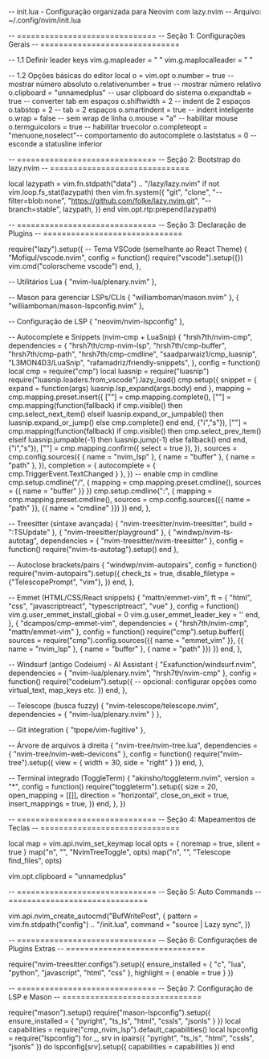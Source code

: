 -- init.lua - Configuração organizada para Neovim com lazy.nvim
-- Arquivo: ~/.config/nvim/init.lua

-- ==============================
-- Seção 1: Configurações Gerais
-- ==============================

-- 1.1 Definir leader keys
vim.g.mapleader = " "
vim.g.maplocalleader = " "

-- 1.2 Opções básicas do editor
local o = vim.opt
o.number = true                     -- mostrar número absoluto
o.relativenumber = true             -- mostrar número relativo
o.clipboard = "unnamedplus"       -- usar clipboard do sistema
o.expandtab = true                  -- converter tab em espaços
o.shiftwidth = 2                    -- indent de 2 espaços
o.tabstop = 2                       -- tab = 2 espaços
o.smartindent = true                -- indent inteligente
o.wrap = false                      -- sem wrap de linha
o.mouse = "a"                      -- habilitar mouse
o.termguicolors = true              -- habilitar truecolor
o.completeopt = "menuone,noselect"-- comportamento do autocomplete
o.laststatus = 0                    -- esconde a statusline inferior

-- ==============================
-- Seção 2: Bootstrap do lazy.nvim
-- ==============================

local lazypath = vim.fn.stdpath("data") .. "/lazy/lazy.nvim"
if not vim.loop.fs_stat(lazypath) then
  vim.fn.system({
    "git", "clone", "--filter=blob:none",
    "https://github.com/folke/lazy.nvim.git",
    "--branch=stable", lazypath,
  })
end
vim.opt.rtp:prepend(lazypath)

-- ==============================
-- Seção 3: Declaração de Plugins
-- ==============================

require("lazy").setup({
  -- Tema VSCode (semelhante ao React Theme)
  {
    "Mofiqul/vscode.nvim",
    config = function()
      require("vscode").setup({})
      vim.cmd("colorscheme vscode")
    end,
  },

  -- Utilitários Lua
  { "nvim-lua/plenary.nvim" },

  -- Mason para gerenciar LSPs/CLIs
  { "williamboman/mason.nvim" },
  { "williamboman/mason-lspconfig.nvim" },

  -- Configuração de LSP
  { "neovim/nvim-lspconfig" },

  -- Autocomplete e Snippets (nvim-cmp + LuaSnip)
  {
    "hrsh7th/nvim-cmp",
    dependencies = {
      "hrsh7th/cmp-nvim-lsp",
      "hrsh7th/cmp-buffer",
      "hrsh7th/cmp-path",
      "hrsh7th/cmp-cmdline",
      "saadparwaiz1/cmp_luasnip",
      "L3MON4D3/LuaSnip",
      "rafamadriz/friendly-snippets",
    },
    config = function()
      local cmp = require("cmp")
      local luasnip = require("luasnip")
      require("luasnip.loaders.from_vscode").lazy_load()
      cmp.setup({
        snippet = { expand = function(args) luasnip.lsp_expand(args.body) end },
        mapping = cmp.mapping.preset.insert({
          ["<C-Space>"] = cmp.mapping.complete(),
          ["<Tab>"] = cmp.mapping(function(fallback)
            if cmp.visible() then cmp.select_next_item()
            elseif luasnip.expand_or_jumpable() then luasnip.expand_or_jump()
            else cmp.complete() end
          end, {"i","s"}),
          ["<S-Tab>"] = cmp.mapping(function(fallback)
            if cmp.visible() then cmp.select_prev_item()
            elseif luasnip.jumpable(-1) then luasnip.jump(-1)
            else fallback() end
          end, {"i","s"}),
          ["<CR>"] = cmp.mapping.confirm({ select = true }),
        }),
        sources = cmp.config.sources({
          { name = "nvim_lsp" },
          { name = "buffer" },
          { name = "path" },
        }),
        completion = { autocomplete = { cmp.TriggerEvent.TextChanged } },
      })
      -- enable cmp in cmdline
      cmp.setup.cmdline("/", { mapping = cmp.mapping.preset.cmdline(), sources = {{ name = "buffer" }} })
      cmp.setup.cmdline(":", { mapping = cmp.mapping.preset.cmdline(), sources = cmp.config.sources({{ name = "path" }}, {{ name = "cmdline" }}) })
    end,
  },

  -- Treesitter (sintaxe avançada)
  { "nvim-treesitter/nvim-treesitter", build = ":TSUpdate" },
  { "nvim-treesitter/playground" },
  { "windwp/nvim-ts-autotag", dependencies = { "nvim-treesitter/nvim-treesitter" }, config = function()
      require("nvim-ts-autotag").setup()
    end
  },

  -- Autoclose brackets/pairs
  {
    "windwp/nvim-autopairs",
    config = function()
      require("nvim-autopairs").setup({
        check_ts = true,
        disable_filetype = {"TelescopePrompt", "vim"},
      })
    end,
  },

  -- Emmet (HTML/CSS/React snippets)
  {
    "mattn/emmet-vim",
    ft = { "html", "css", "javascriptreact", "typescriptreact", "vue" },
    config = function()
      vim.g.user_emmet_install_global = 0
      vim.g.user_emmet_leader_key = '<Tab>'
    end,
  },
  {
    "dcampos/cmp-emmet-vim",
    dependencies = { "hrsh7th/nvim-cmp", "mattn/emmet-vim" },
    config = function()
      require("cmp").setup.buffer({
        sources = require("cmp").config.sources({{ name = "emmet_vim" }}, {{ name = "nvim_lsp" }, { name = "buffer" }, { name = "path" }})
      })
    end,
  },

  -- Windsurf (antigo Codeium) - AI Assistant
  {
    "Exafunction/windsurf.nvim",
    dependencies = { "nvim-lua/plenary.nvim", "hrsh7th/nvim-cmp" },
    config = function()
      require("codeium").setup({
        -- opcional: configurar opções como virtual_text, map_keys etc.
      })
    end,
  },

  -- Telescope (busca fuzzy)
  { "nvim-telescope/telescope.nvim", dependencies = { "nvim-lua/plenary.nvim" } },

  -- Git integration
  { "tpope/vim-fugitive" },

  -- Árvore de arquivos à direita
  {
    "nvim-tree/nvim-tree.lua",
    dependencies = { "nvim-tree/nvim-web-devicons" },
    config = function()
      require("nvim-tree").setup({ view = { width = 30, side = "right" } })
    end,
  },

  -- Terminal integrado (ToggleTerm)
  {
    "akinsho/toggleterm.nvim",
    version = "*",
    config = function()
      require("toggleterm").setup({
        size = 20,
        open_mapping = [[<C-j>]],
        direction = "horizontal",
        close_on_exit = true,
        insert_mappings = true,
      })
    end,
  },
})

-- ==============================
-- Seção 4: Mapeamentos de Teclas
-- ==============================

local map = vim.api.nvim_set_keymap
local opts = { noremap = true, silent = true }
map("n", "<C-b>", "<cmd>NvimTreeToggle<cr>", opts)
map("n", "<C-p>", "<cmd>Telescope find_files<cr>", opts)

vim.opt.clipboard = "unnamedplus"

-- ==============================
-- Seção 5: Auto Commands
-- ==============================

vim.api.nvim_create_autocmd("BufWritePost", {
  pattern = vim.fn.stdpath("config") .. "/init.lua",
  command = "source <afile> | Lazy sync",
})

-- ==============================
-- Seção 6: Configurações de Plugins Extras
-- ==============================

require("nvim-treesitter.configs").setup({ ensure_installed = { "c", "lua", "python", "javascript", "html", "css" }, highlight = { enable = true } })

-- ==============================
-- Seção 7: Configuração de LSP e Mason
-- ==============================

require("mason").setup()
require("mason-lspconfig").setup({ ensure_installed = { "pyright", "ts_ls", "html", "cssls", "jsonls" } })
local capabilities = require("cmp_nvim_lsp").default_capabilities()
local lspconfig = require("lspconfig")
for _, srv in ipairs({ "pyright", "ts_ls", "html", "cssls", "jsonls" }) do
  lspconfig[srv].setup({ capabilities = capabilities })
end

